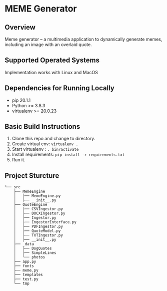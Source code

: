 # MEME Generator

## Overview

Meme generator – a multimedia application to dynamically generate memes, including an image with an overlaid quote.

## Supported Operated Systems

Implementation works with Linux and MacOS

## Dependencies for Running Locally

- pip 20.1.1
- Python >= 3.8.3
- virtualenv >= 20.0.23

## Basic Build Instructions

1. Clone this repo and change to directory.
2. Create virtual env: `virtualenv .`
3. Start virtualenv : `. bin/activate`
4. Install requirements: `pip install -r requirements.txt`
5. Run it.

## Project Sturcture

```
└── src
    ├── MemeEngine
    │   ├── MemeEngine.py
    │   ├── __init__.py
    ├── QuoteEngine
    │   ├── CSVIngestor.py
    │   ├── DOCXIngestor.py
    │   ├── Ingestor.py
    │   ├── IngestorInterface.py
    │   ├── PDFIngestor.py
    │   ├── QuoteModel.py
    │   ├── TXTIngestor.py
    │   ├── __init__.py
    ├── _data
    │   ├── DogQuotes
    │   ├── SimpleLines
    │   └── photos
    ├── app.py
    ├── fonts
    ├── meme.py
    ├── templates
    ├── test.py
    └── tmp
```
